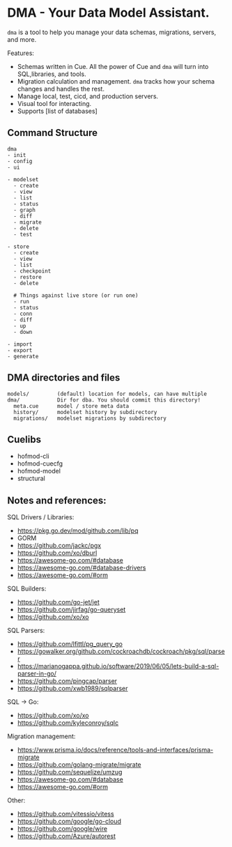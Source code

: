 # DMA - Your Data Model Assistant.

`dma` is a tool to help you manage your data
schemas, migrations, servers, and more.

Features:

- Schemas written in Cue. All the power of Cue and `dma` will turn into SQL,libraries, and tools.
- Migration calculation and management. `dma` tracks how your schema changes and handles the rest.
- Manage local, test, cicd, and production servers.
- Visual tool for interacting.
- Supports [list of databases]


## Command Structure

```
dma
- init
- config
- ui

- modelset
  - create
  - view
  - list
  - status
  - graph
  - diff
  - migrate
  - delete
  - test

- store
  - create
  - view
  - list
  - checkpoint
  - restore
  - delete

  # Things against live store (or run one)
  - run
  - status
  - conn
  - diff
  - up
  - down

- import
- export
- generate
```

## DMA directories and files

```
models/         (default) location for models, can have multiple
dma/            Dir for dba. You should commit this directory!
  meta.cue      model / store meta data
  history/      modelset history by subdirectory
  migrations/   modelset migrations by subdirectory
```

## Cuelibs

- hofmod-cli
- hofmod-cuecfg
- hofmod-model
- structural

## Notes and references:

SQL Drivers / Libraries:

- https://pkg.go.dev/mod/github.com/lib/pq
- GORM
- https://github.com/jackc/pgx
- https://github.com/xo/dburl
- https://awesome-go.com/#database
- https://awesome-go.com/#database-drivers
- https://awesome-go.com/#orm

SQL Builders:

- https://github.com/go-jet/jet
- https://github.com/jirfag/go-queryset
- https://github.com/xo/xo

SQL Parsers:

- https://github.com/lfittl/pg_query_go
- https://gowalker.org/github.com/cockroachdb/cockroach/pkg/sql/parser
- https://marianogappa.github.io/software/2019/06/05/lets-build-a-sql-parser-in-go/
- https://github.com/pingcap/parser
- https://github.com/xwb1989/sqlparser

SQL -> Go:

- https://github.com/xo/xo
- https://github.com/kyleconroy/sqlc

Migration management:

- https://www.prisma.io/docs/reference/tools-and-interfaces/prisma-migrate
- https://github.com/golang-migrate/migrate
- https://github.com/sequelize/umzug
- https://awesome-go.com/#database
- https://awesome-go.com/#orm

Other:

- https://github.com/vitessio/vitess
- https://github.com/google/go-cloud
- https://github.com/google/wire
- https://github.com/Azure/autorest
